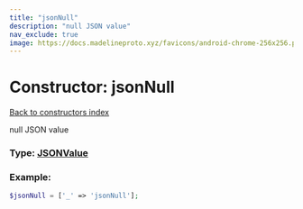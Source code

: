 ```yaml
---
title: "jsonNull"
description: "null JSON value"
nav_exclude: true
image: https://docs.madelineproto.xyz/favicons/android-chrome-256x256.png
---
```

# Constructor: jsonNull  
[Back to constructors index](/API_docs/constructors/index.html)



null JSON value




### Type: [JSONValue](/API_docs/types/JSONValue.html)


### Example:

```php
$jsonNull = ['_' => 'jsonNull'];
```  
